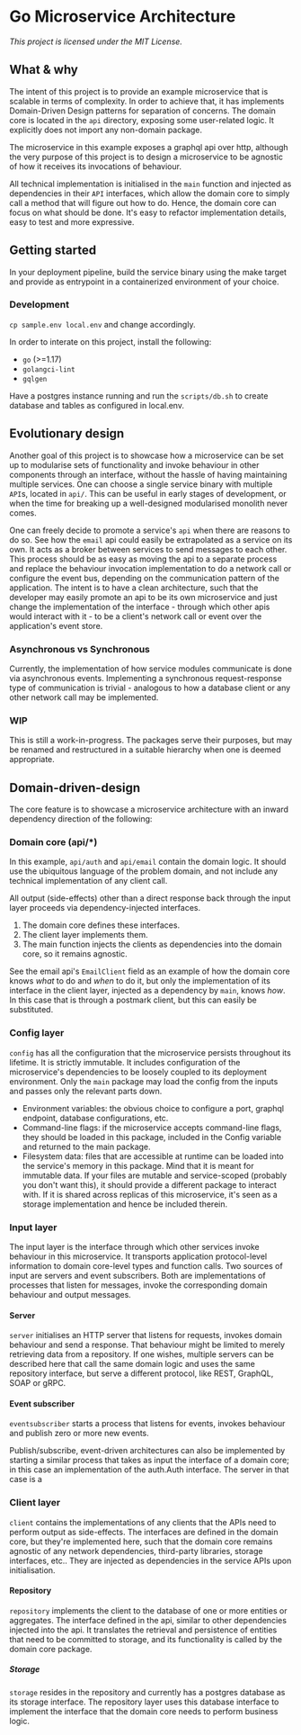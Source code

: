 # Go Microservice Architecture

_This project is licensed under the MIT License._

## What & why

The intent of this project is to provide an example microservice that is scalable in terms of complexity. In order to achieve that, it has implements Domain-Driven Design patterns for separation of concerns. The domain core is located in the `api` directory, exposing some user-related logic. It explicitly does not import any non-domain package.

The microservice in this example exposes a graphql api over http, although the very purpose of this project is to design a microservice to be agnostic of how it receives its invocations of behaviour.

All technical implementation is initialised in the `main` function and injected as dependencies in their `API` interfaces, which allow the domain core to simply call a method that will figure out how to do. Hence, the domain core can focus on what should be done. It's easy to refactor implementation details, easy to test and more expressive.

## Getting started

In your deployment pipeline, build the service binary using the make target and provide as entrypoint in a containerized environment of your choice.

### Development

`cp sample.env local.env` and change accordingly.

In order to interate on this project, install the following:
- `go` (>=1.17)
- `golangci-lint`
- `gqlgen`

Have a postgres instance running and run the `scripts/db.sh` to create database and tables as configured in local.env.

## Evolutionary design

Another goal of this project is to showcase how a microservice can be set up to modularise sets of functionality and invoke behaviour in other components through an interface, without the hassle of having maintaining multiple services. One can choose a single service binary with multiple `API`s, located in `api/`. This can be useful in early stages of development, or when the time for breaking up a well-designed modularised monolith never comes. 

One can freely decide to promote a service's `api` when there are reasons to do so. See how the `email` api could easily be extrapolated as a service on its own. It acts as a broker between services to send messages to each other. This process should be as easy as moving the api to a separate process and replace the behaviour invocation implementation to do a network call or configure the event bus, depending on the communication pattern of the application. The intent is to have a clean architecture, such that the developer may easily promote an api to be its own microservice and just change the implementation of the interface - through which other apis would interact with it - to be a client's network call or event over the application's event store.

### Asynchronous vs Synchronous

Currently, the implementation of how service modules communicate is done via asynchronous events. Implementing a synchronous request-response type of communication is trivial - analogous to how a database client or any other network call may be implemented.

### WIP

This is still a work-in-progress. The packages serve their purposes, but may be renamed and restructured in a suitable hierarchy when one is deemed appropriate.

## Domain-driven-design
The core feature is to showcase a microservice architecture with an inward dependency direction of the following:

### Domain core (api/*)

In this example, `api/auth` and `api/email` contain the domain logic. It should use the ubiquitous language of the problem domain, and not include any technical implementation of any client call. 

All output (side-effects) other than a direct response back through the input layer proceeds via dependency-injected interfaces. 

1. The domain core defines these interfaces. 
2. The client layer implements them. 
3. The main function injects the clients as dependencies into the domain core, so it remains agnostic.

See the email api's `EmailClient` field as an example of how the domain core knows _what_ to do and _when_ to do it, but only the implementation of its interface in the client layer, injected as a dependency by `main`, knows _how_. In this case that is through a postmark client, but this can easily be substituted.

### Config layer
`config` has all the configuration that the microservice persists throughout its lifetime. It is strictly immutable. It includes configuration of the microservice's dependencies to be loosely coupled to its deployment environment. Only the `main` package may load the config from the inputs and passes only the relevant parts down.

- Environment variables: the obvious choice to configure a port, graphql endpoint, database configurations, etc.
- Command-line flags: if the microservice accepts command-line flags, they should be loaded in this package, included in the Config variable and returned to the main package.
- Filesystem data: files that are accessible at runtime can be loaded into the service's memory in this package. Mind that it is meant for immutable data. If your files are mutable and service-scoped (probably you don't want this), it should provide a different package to interact with. If it is shared across replicas of this microservice, it's seen as a storage implementation and hence be included therein.

### Input layer

The input layer is the interface through which other services invoke behaviour in this microservice. It transports application protocol-level information to domain core-level types and function calls. Two sources of input are servers and event subscribers. Both are implementations of processes that listen for messages, invoke the corresponding domain behaviour and output messages.

#### Server

`server` initialises an HTTP server that listens for requests, invokes domain behaviour and send a response. That behaviour might be limited to merely retrieving data from a repository. If one wishes, multiple servers can be described here that call the same domain logic and uses the same repository interface, but serve a different protocol, like REST, GraphQL, SOAP or gRPC.

#### Event subscriber

`eventsubscriber` starts a process that listens for events, invokes behaviour and publish zero or more new events.

Publish/subscribe, event-driven architectures can also be implemented by starting a similar process that takes as input the interface of a domain core; in this case an implementation of the auth.Auth interface. The server in that case is a 

### Client layer

`client` contains the implementations of any clients that the APIs need to perform output as side-effects. The interfaces are defined in the domain core, but they're implemented here, such that the domain core remains agnostic of any network dependencies, third-party libraries, storage interfaces, etc.. They are injected as dependencies in the service APIs upon initialisation.

#### Repository 

`repository` implements the client to the database of one or more entities or aggregates. The interface defined in the api, similar to other dependencies injected into the api. It translates the retrieval and persistence of entities that need to be committed to storage, and its functionality is called by the domain core package.

##### Storage 

`storage` resides in the repository and currently has a postgres database as its storage interface. The repository layer uses this database interface to implement the interface that the domain core needs to perform business logic.

